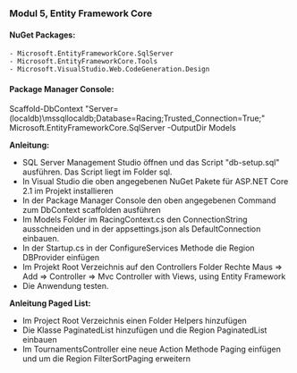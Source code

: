 ﻿### Modul 5, Entity Framework Core

#### NuGet Packages:
	- Microsoft.EntityFrameworkCore.SqlServer
	- Microsoft.EntityFrameworkCore.Tools
	- Microsoft.VisualStudio.Web.CodeGeneration.Design

#### Package Manager Console:
Scaffold-DbContext "Server=(localdb)\mssqllocaldb;Database=Racing;Trusted_Connection=True;" Microsoft.EntityFrameworkCore.SqlServer -OutputDir Models

**Anleitung:**
   - SQL Server Management Studio öffnen und das Script "db-setup.sql" ausführen. Das Script liegt im Folder sql.
   - In Visual Studio die oben angegebenen NuGet Pakete für ASP.NET Core 2.1 im Projekt installieren
   - In der Package Manager Console den oben angegebenen Command zum DbContext scaffolden ausführen
   - Im Models Folder im RacingContext.cs den ConnectionString ausschneiden und in der appsettings.json als DefaultConnection einbauen.
   - In der Startup.cs in der ConfigureServices Methode die Region DBProvider einfügen
   - Im Projekt Root Verzeichnis auf den Controllers Folder Rechte Maus => Add => Controller => Mvc Controller with Views, using Entity Framework
   - Die Anwendung testen.

**Anleitung Paged List:**
   - Im Project Root Verzeichnis einen Folder Helpers hinzufügen
   - Die Klasse PaginatedList hinzufügen und die Region PaginatedList einbauen
   - Im TournamentsController eine neue Action Methode Paging einfügen und um die Region FilterSortPaging erweitern